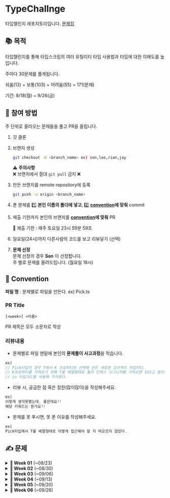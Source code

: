 # TypeChallnge
타입챌린지 레포지토리입니다. [문제집](https://github.com/type-challenges/type-challenges/blob/main/README.ko.md)

## 📚 목적

타입챌린지를 통해 타입스크립의 여러 유틸리티 타입 사용법과 타입에 대한 이해도를 높입니다.

주마다 30문제를 풀게됩니다.

쉬움(13) + 보통(103) + 어려움(55) = 171(문제)

기간: 8/18(월) ~ 9/26(금)

## 🙋 참여 방법

주 단위로 올라오는 문제들을 풀고 PR을 올립니다.

1. 깃 클론
2. 브랜치 생성

   ```sh
   git checkout -b <branch_name> ex) son,leo,rian,jay
   ```
   ⚠️ **주의사항** <br>
   ❌ 브랜치에서 절대 `git pull` 금지 ❌

3. 만든 브랜치를 remote repository에 등록

   ```sh
   git push -u origin <branch_name>
   ```

4. 푼 문제를 1️⃣ **본인 이름의 폴더에 넣고**, 2️⃣ **[convention](#commit)에 맞춰** commit

5. 제출 기한까지 본인의 브랜치를 **[convention](#pr)에 맞춰** PR

   📅 제출 기한 : 매주 토요일 23시 59분 59초 <br>

6. 일요일(24시)까지 다른사람의 코드를 보고 리뷰달기 (선택) <br/>

7. **문제 선정** <br>
문제 선정의 경우 **Son** 이 선정합니다. <br/>
주 별로 문제를 올려드립니다. (월요일 18시) <br/>

## 🤝 Convention

**파일 명** : 문제별로 파일을 만든다. ex) Pick.ts

### PR Title

```
[<week>] <이름>
```
PR 제목은 모두 소문자로 작성

### 리뷰내용

- 문제별로 파일 맨밑에 본인의 **문제풀이 사고과정**을 적습니다.
``` typescript
ex)
// Pick타입의 경우 T에서 K 프로퍼티만 선택해 만든 새로운 오브젝트 타입이다.
// K프로퍼티를 가져오기 위해 T를 배열형태로 돌아 인덱스 시그니처를 가져오면 된다고 생각했다.
// in 타입가드를 사용해 가져왔다.
```

- 리뷰 시, 궁금한 점 혹은 칭찬(많이많이)을 작성해주세요.
```typescript
ex)
이렇게 생각못했는데, 좋은데요?!
해당 키워드는 뭔가요?!
```

- 문제를 못 푸시면, 못 푼 이유를 작성해주세요.
```typescript
ex)
Pick타입에서 T를 배열형태로 어떻게 접근해야 할 지 떠오르지 않았다.
```

## ✍️ 문제

<details>
<summary><strong>📅 Week 01</strong> (~08/23)</summary>

<br/>

**워밍업 (1문제)**
- [![Hello World](https://img.shields.io/badge/00013-Hello%20World-teal)](https://github.com/type-challenges/type-challenges/blob/main/questions/00013-warm-hello-world/README.ko.md)

**쉬움 (10문제)**
- [![Pick](https://img.shields.io/badge/00004-Pick-7aad0c)](https://github.com/type-challenges/type-challenges/blob/main/questions/00004-easy-pick/README.ko.md)
- [![Readonly](https://img.shields.io/badge/00007-Readonly-7aad0c)](https://github.com/type-challenges/type-challenges/blob/main/questions/00007-easy-readonly/README.ko.md)
- [![Tuple to Object](https://img.shields.io/badge/00011-Tuple%20to%20Object-7aad0c)](https://github.com/type-challenges/type-challenges/blob/main/questions/00011-easy-tuple-to-object/README.ko.md)
- [![First of Array](https://img.shields.io/badge/00014-First%20of%20Array-7aad0c)](https://github.com/type-challenges/type-challenges/blob/main/questions/00014-easy-first/README.ko.md)
- [![Length of Tuple](https://img.shields.io/badge/00018-Length%20of%20Tuple-7aad0c)](https://github.com/type-challenges/type-challenges/blob/main/questions/00018-easy-tuple-length/README.ko.md)
- [![Exclude](https://img.shields.io/badge/00043-Exclude-7aad0c)](https://github.com/type-challenges/type-challenges/blob/main/questions/00043-easy-exclude/README.ko.md)
- [![Awaited](https://img.shields.io/badge/00189-Awaited-7aad0c)](https://github.com/type-challenges/type-challenges/blob/main/questions/00189-easy-awaited/README.ko.md)
- [![If](https://img.shields.io/badge/00268-If-7aad0c)](https://github.com/type-challenges/type-challenges/blob/main/questions/00268-easy-if/README.ko.md)
- [![Concat](https://img.shields.io/badge/00533-Concat-7aad0c)](https://github.com/type-challenges/type-challenges/blob/main/questions/00533-easy-concat/README.ko.md)
- [![Includes](https://img.shields.io/badge/00898-Includes-7aad0c)](https://github.com/type-challenges/type-challenges/blob/main/questions/00898-easy-includes/README.ko.md)

**보통 (19문제)**
- [![Get Return Type](https://img.shields.io/badge/00002-Get%20Return%20Type-d9901a)](https://github.com/type-challenges/type-challenges/blob/main/questions/00002-medium-return-type/README.ko.md)
- [![Omit](https://img.shields.io/badge/00003-Omit-d9901a)](https://github.com/type-challenges/type-challenges/blob/main/questions/00003-medium-omit/README.ko.md)
- [![Readonly 2](https://img.shields.io/badge/00008-Readonly%202-d9901a)](https://github.com/type-challenges/type-challenges/blob/main/questions/00008-medium-readonly-2/README.ko.md)
- [![Deep Readonly](https://img.shields.io/badge/00009-Deep%20Readonly-d9901a)](https://github.com/type-challenges/type-challenges/blob/main/questions/00009-medium-deep-readonly/README.ko.md)
- [![Tuple to Union](https://img.shields.io/badge/00010-Tuple%20to%20Union-d9901a)](https://github.com/type-challenges/type-challenges/blob/main/questions/00010-medium-tuple-to-union/README.ko.md)
- [![Chainable Options](https://img.shields.io/badge/00012-Chainable%20Options-d9901a)](https://github.com/type-challenges/type-challenges/blob/main/questions/00012-medium-chainable-options/README.ko.md)
- [![Last of Array](https://img.shields.io/badge/00015-Last%20of%20Array-d9901a)](https://github.com/type-challenges/type-challenges/blob/main/questions/00015-medium-last/README.ko.md)
- [![Pop](https://img.shields.io/badge/00016-Pop-d9901a)](https://github.com/type-challenges/type-challenges/blob/main/questions/00016-medium-pop/README.ko.md)
- [![Type Lookup](https://img.shields.io/badge/00062-Type%20Lookup-d9901a)](https://github.com/type-challenges/type-challenges/blob/main/questions/00062-medium-type-lookup/README.ko.md)
- [![Trim Left](https://img.shields.io/badge/00106-Trim%20Left-d9901a)](https://github.com/type-challenges/type-challenges/blob/main/questions/00106-medium-trimleft/README.ko.md)
- [![Trim](https://img.shields.io/badge/00108-Trim-d9901a)](https://github.com/type-challenges/type-challenges/blob/main/questions/00108-medium-trim/README.ko.md)
- [![Capitalize](https://img.shields.io/badge/00110-Capitalize-d9901a)](https://github.com/type-challenges/type-challenges/blob/main/questions/00110-medium-capitalize/README.ko.md)
- [![Replace](https://img.shields.io/badge/00116-Replace-d9901a)](https://github.com/type-challenges/type-challenges/blob/main/questions/00116-medium-replace/README.ko.md)
- [![ReplaceAll](https://img.shields.io/badge/00119-ReplaceAll-d9901a)](https://github.com/type-challenges/type-challenges/blob/main/questions/00119-medium-replaceall/README.ko.md)
- [![Append Argument](https://img.shields.io/badge/00191-Append%20Argument-d9901a)](https://github.com/type-challenges/type-challenges/blob/main/questions/00191-medium-append-argument/README.ko.md)
- [![Permutation](https://img.shields.io/badge/00296-Permutation-d9901a)](https://github.com/type-challenges/type-challenges/blob/main/questions/00296-medium-permutation/README.ko.md)
- [![Length of String](https://img.shields.io/badge/00298-Length%20of%20String-d9901a)](https://github.com/type-challenges/type-challenges/blob/main/questions/00298-medium-length-of-string/README.ko.md)
- [![Flatten](https://img.shields.io/badge/00459-Flatten-d9901a)](https://github.com/type-challenges/type-challenges/blob/main/questions/00459-medium-flatten/README.ko.md)
- [![Append to object](https://img.shields.io/badge/00527-Append%20to%20object-d9901a)](https://github.com/type-challenges/type-challenges/blob/main/questions/00527-medium-append-to-object/README.ko.md)

</details>

<details>
<summary><strong>📅 Week 02</strong> (~08/30)</summary>

<br/>

**쉬움 (3문제)**
- [![Push](https://img.shields.io/badge/03057-Push-7aad0c)](https://github.com/type-challenges/type-challenges/blob/main/questions/03057-easy-push/README.ko.md)
- [![Unshift](https://img.shields.io/badge/03060-Unshift-7aad0c)](https://github.com/type-challenges/type-challenges/blob/main/questions/03060-easy-unshift/README.ko.md)
- [![Parameters](https://img.shields.io/badge/03312-Parameters-7aad0c)](https://github.com/type-challenges/type-challenges/blob/main/questions/03312-easy-parameters/README.ko.md)

**보통 (22문제)**
- [![Absolute](https://img.shields.io/badge/00529-Absolute-d9901a)](https://github.com/type-challenges/type-challenges/blob/main/questions/00529-medium-absolute/README.ko.md)
- [![String to Union](https://img.shields.io/badge/00531-String%20to%20Union-d9901a)](https://github.com/type-challenges/type-challenges/blob/main/questions/00531-medium-string-to-union/README.ko.md)
- [![Merge](https://img.shields.io/badge/00599-Merge-d9901a)](https://github.com/type-challenges/type-challenges/blob/main/questions/00599-medium-merge/README.ko.md)
- [![KebabCase](https://img.shields.io/badge/00612-KebabCase-d9901a)](https://github.com/type-challenges/type-challenges/blob/main/questions/00612-medium-kebabcase/README.ko.md)
- [![Diff](https://img.shields.io/badge/00645-Diff-d9901a)](https://github.com/type-challenges/type-challenges/blob/main/questions/00645-medium-diff/README.ko.md)
- [![AnyOf](https://img.shields.io/badge/00949-AnyOf-d9901a)](https://github.com/type-challenges/type-challenges/blob/main/questions/00949-medium-anyof/README.ko.md)
- [![IsNever](https://img.shields.io/badge/01042-IsNever-d9901a)](https://github.com/type-challenges/type-challenges/blob/main/questions/01042-medium-isnever/README.ko.md)
- [![IsUnion](https://img.shields.io/badge/01097-IsUnion-d9901a)](https://github.com/type-challenges/type-challenges/blob/main/questions/01097-medium-isunion/README.ko.md)
- [![ReplaceKeys](https://img.shields.io/badge/01130-ReplaceKeys-d9901a)](https://github.com/type-challenges/type-challenges/blob/main/questions/01130-medium-replacekeys/README.ko.md)
- [![Remove Index Signature](https://img.shields.io/badge/01367-Remove%20Index%20Signature-d9901a)](https://github.com/type-challenges/type-challenges/blob/main/questions/01367-medium-remove-index-signature/README.ko.md)
- [![Percentage Parser](https://img.shields.io/badge/01978-Percentage%20Parser-d9901a)](https://github.com/type-challenges/type-challenges/blob/main/questions/01978-medium-percentage-parser/README.ko.md)
- [![Drop Char](https://img.shields.io/badge/02070-Drop%20Char-d9901a)](https://github.com/type-challenges/type-challenges/blob/main/questions/02070-medium-drop-char/README.ko.md)
- [![MinusOne](https://img.shields.io/badge/02257-MinusOne-d9901a)](https://github.com/type-challenges/type-challenges/blob/main/questions/02257-medium-minusone/README.ko.md)
- [![PickByType](https://img.shields.io/badge/02595-PickByType-d9901a)](https://github.com/type-challenges/type-challenges/blob/main/questions/02595-medium-pickbytype/README.ko.md)
- [![StartsWith](https://img.shields.io/badge/02688-StartsWith-d9901a)](https://github.com/type-challenges/type-challenges/blob/main/questions/02688-medium-startswith/README.ko.md)
- [![EndsWith](https://img.shields.io/badge/02693-EndsWith-d9901a)](https://github.com/type-challenges/type-challenges/blob/main/questions/02693-medium-endswith/README.ko.md)
- [![PartialByKeys](https://img.shields.io/badge/02757-PartialByKeys-d9901a)](https://github.com/type-challenges/type-challenges/blob/main/questions/02757-medium-partialbykeys/README.ko.md)
- [![RequiredByKeys](https://img.shields.io/badge/02759-RequiredByKeys-d9901a)](https://github.com/type-challenges/type-challenges/blob/main/questions/02759-medium-requiredbykeys/README.ko.md)
- [![Mutable](https://img.shields.io/badge/02793-Mutable-d9901a)](https://github.com/type-challenges/type-challenges/blob/main/questions/02793-medium-mutable/README.ko.md)
- [![OmitByType](https://img.shields.io/badge/02852-OmitByType-d9901a)](https://github.com/type-challenges/type-challenges/blob/main/questions/02852-medium-omitbytype/README.ko.md)
- [![ObjectEntries](https://img.shields.io/badge/02946-ObjectEntries-d9901a)](https://github.com/type-challenges/type-challenges/blob/main/questions/02946-medium-objectentries/README.ko.md)
- [![Shift](https://img.shields.io/badge/03062-Shift-d9901a)](https://github.com/type-challenges/type-challenges/blob/main/questions/03062-medium-shift/README.ko.md)

**어려움 (5문제)**
- [![Promise.all](https://img.shields.io/badge/00020-Promise.all-de3d37)](https://github.com/type-challenges/type-challenges/blob/main/questions/00020-medium-promise-all/README.ko.md)
- [![String to Number](https://img.shields.io/badge/00300-String%20to%20Number-de3d37)](https://github.com/type-challenges/type-challenges/blob/main/questions/00300-hard-string-to-number/README.ko.md)
- [![Length of String 2](https://img.shields.io/badge/00651-Length%20of%20String%202-de3d37)](https://github.com/type-challenges/type-challenges/blob/main/questions/00651-hard-length-of-string-2/README.ko.md)
- [![Drop String](https://img.shields.io/badge/02059-Drop%20String-de3d37)](https://github.com/type-challenges/type-challenges/blob/main/questions/02059-hard-drop-string/README.ko.md)
- [![Split](https://img.shields.io/badge/02822-Split-de3d37)](https://github.com/type-challenges/type-challenges/blob/main/questions/02822-hard-split/README.ko.md)

</details>

<details>
<summary><strong>📅 Week 03</strong> (~09/06)</summary>

<br/>

**보통 (25문제)**
- [![Tuple to Nested Object](https://img.shields.io/badge/03188-Tuple%20to%20Nested%20Object-d9901a)](https://github.com/type-challenges/type-challenges/blob/main/questions/03188-medium-tuple-to-nested-object/README.ko.md)
- [![Reverse](https://img.shields.io/badge/03192-Reverse-d9901a)](https://github.com/type-challenges/type-challenges/blob/main/questions/03192-medium-reverse/README.ko.md)
- [![Flip Arguments](https://img.shields.io/badge/03196-Flip%20Arguments-d9901a)](https://github.com/type-challenges/type-challenges/blob/main/questions/03196-medium-flip-arguments/README.ko.md)
- [![FlattenDepth](https://img.shields.io/badge/03243-FlattenDepth-d9901a)](https://github.com/type-challenges/type-challenges/blob/main/questions/03243-medium-flattendepth/README.ko.md)
- [![BEM style string](https://img.shields.io/badge/03326-BEM%20style%20string-d9901a)](https://github.com/type-challenges/type-challenges/blob/main/questions/03326-medium-bem-style-string/README.ko.md)
- [![InorderTraversal](https://img.shields.io/badge/03376-InorderTraversal-d9901a)](https://github.com/type-challenges/type-challenges/blob/main/questions/03376-medium-inordertraversal/README.ko.md)
- [![Flip](https://img.shields.io/badge/04179-Flip-d9901a)](https://github.com/type-challenges/type-challenges/blob/main/questions/04179-medium-flip/README.ko.md)
- [![Fibonacci Sequence](https://img.shields.io/badge/04182-Fibonacci%20Sequence-d9901a)](https://github.com/type-challenges/type-challenges/blob/main/questions/04182-medium-fibonacci-sequence/README.ko.md)
- [![Allkeys](https://img.shields.io/badge/04260-Allkeys-d9901a)](https://github.com/type-challenges/type-challenges/blob/main/questions/04260-medium-nomiwase/README.ko.md)
- [![Greater Than](https://img.shields.io/badge/04425-Greater%20Than-d9901a)](https://github.com/type-challenges/type-challenges/blob/main/questions/04425-medium-greater-than/README.ko.md)
- [![Zip](https://img.shields.io/badge/04471-Zip-d9901a)](https://github.com/type-challenges/type-challenges/blob/main/questions/04471-medium-zip/README.ko.md)
- [![IsTuple](https://img.shields.io/badge/04484-IsTuple-d9901a)](https://github.com/type-challenges/type-challenges/blob/main/questions/04484-medium-istuple/README.ko.md)
- [![Chunk](https://img.shields.io/badge/04499-Chunk-d9901a)](https://github.com/type-challenges/type-challenges/blob/main/questions/04499-medium-chunk/README.ko.md)
- [![Fill](https://img.shields.io/badge/04518-Fill-d9901a)](https://github.com/type-challenges/type-challenges/blob/main/questions/04518-medium-fill/README.ko.md)
- [![Trim Right](https://img.shields.io/badge/04803-Trim%20Right-d9901a)](https://github.com/type-challenges/type-challenges/blob/main/questions/04803-medium-trim-right/README.ko.md)
- [![Without](https://img.shields.io/badge/05117-Without-d9901a)](https://github.com/type-challenges/type-challenges/blob/main/questions/05117-medium-without/README.ko.md)
- [![Trunc](https://img.shields.io/badge/05140-Trunc-d9901a)](https://github.com/type-challenges/type-challenges/blob/main/questions/05140-medium-trunc/README.ko.md)
- [![IndexOf](https://img.shields.io/badge/05153-IndexOf-d9901a)](https://github.com/type-challenges/type-challenges/blob/main/questions/05153-medium-indexof/README.ko.md)
- [![Join](https://img.shields.io/badge/05310-Join-d9901a)](https://github.com/type-challenges/type-challenges/blob/main/questions/05310-medium-join/README.ko.md)
- [![LastIndexOf](https://img.shields.io/badge/05317-LastIndexOf-d9901a)](https://github.com/type-challenges/type-challenges/blob/main/questions/05317-medium-lastindexof/README.ko.md)
- [![Unique](https://img.shields.io/badge/05360-Unique-d9901a)](https://github.com/type-challenges/type-challenges/blob/main/questions/05360-medium-unique/README.ko.md)
- [![MapTypes](https://img.shields.io/badge/05821-MapTypes-d9901a)](https://github.com/type-challenges/type-challenges/blob/main/questions/05821-medium-maptypes/README.ko.md)
- [![Construct Tuple](https://img.shields.io/badge/07544-Construct%20Tuple-d9901a)](https://github.com/type-challenges/type-challenges/blob/main/questions/07544-medium-construct-tuple/README.ko.md)
- [![Number Range](https://img.shields.io/badge/08640-Number%20Range-d9901a)](https://github.com/type-challenges/type-challenges/blob/main/questions/08640-medium-number-range/README.ko.md)
- [![Combination](https://img.shields.io/badge/08767-Combination-d9901a)](https://github.com/type-challenges/type-challenges/blob/main/questions/08767-medium-combination/README.ko.md)

**어려움 (5문제)**
- [![Simple Vue](https://img.shields.io/badge/00006-Simple%20Vue-de3d37)](https://github.com/type-challenges/type-challenges/blob/main/questions/00006-hard-simple-vue/README.ko.md)
- [![Union to Intersection](https://img.shields.io/badge/00055-Union%20to%20Intersection-de3d37)](https://github.com/type-challenges/type-challenges/blob/main/questions/00055-hard-union-to-intersection/README.ko.md)
- [![Get Required](https://img.shields.io/badge/00057-Get%20Required-de3d37)](https://github.com/type-challenges/type-challenges/blob/main/questions/00057-hard-get-required/README.ko.md)
- [![Get Optional](https://img.shields.io/badge/00059-Get%20Optional-de3d37)](https://github.com/type-challenges/type-challenges/blob/main/questions/00059-hard-get-optional/README.ko.md)
- [![Tuple Filter](https://img.shields.io/badge/00399-Tuple%20Filter-de3d37)](https://github.com/type-challenges/type-challenges/blob/main/questions/00399-hard-tuple-filter/README.ko.md)

</details>

<details>
<summary><strong>📅 Week 04</strong> (~09/13)</summary>

<br/>

**보통 (20문제)**
- [![Subsequence](https://img.shields.io/badge/08987-Subsequence-d9901a)](https://github.com/type-challenges/type-challenges/blob/main/questions/08987-medium-subsequence/README.ko.md)
- [![CheckRepeatedChars](https://img.shields.io/badge/09142-CheckRepeatedChars-d9901a)](https://github.com/type-challenges/type-challenges/blob/main/questions/09142-medium-checkrepeatedchars/README.ko.md)
- [![FirstUniqueCharIndex](https://img.shields.io/badge/09286-FirstUniqueCharIndex-d9901a)](https://github.com/type-challenges/type-challenges/blob/main/questions/09286-medium-firstuniquecharindex/README.ko.md)
- [![Parse URL Params](https://img.shields.io/badge/09616-Parse%20URL%20Params-d9901a)](https://github.com/type-challenges/type-challenges/blob/main/questions/09616-medium-parse-url-params/README.ko.md)
- [![GetMiddleElement](https://img.shields.io/badge/09896-GetMiddleElement-d9901a)](https://github.com/type-challenges/type-challenges/blob/main/questions/09896-medium-get-middle-element/README.ko.md)
- [![FindAll](https://img.shields.io/badge/09898-FindAll-d9901a)](https://github.com/type-challenges/type-challenges/blob/main/questions/09898-medium-zhao-chu-mu-biao-shu-zu-zhong-zhi-chu-xian-guo-yi-ci-de-yuan-su/README.ko.md)
- [![Count](https://img.shields.io/badge/09989-Count-d9901a)](https://github.com/type-challenges/type-challenges/blob/main/questions/09989-medium-tong-ji-shu-zu-zhong-de-yuan-su-ge-shu/README.ko.md)
- [![Integer](https://img.shields.io/badge/10969-Integer-d9901a)](https://github.com/type-challenges/type-challenges/blob/main/questions/10969-medium-integer/README.ko.md)
- [![ToPrimitive](https://img.shields.io/badge/16259-ToPrimitive-d9901a)](https://github.com/type-challenges/type-challenges/blob/main/questions/16259-medium-to-primitive/README.ko.md)
- [![DeepMutable](https://img.shields.io/badge/17973-DeepMutable-d9901a)](https://github.com/type-challenges/type-challenges/blob/main/questions/17973-medium-deepmutable/README.ko.md)
- [![All](https://img.shields.io/badge/18142-All-d9901a)](https://github.com/type-challenges/type-challenges/blob/main/questions/18142-medium-all/README.ko.md)
- [![Filter](https://img.shields.io/badge/18220-Filter-d9901a)](https://github.com/type-challenges/type-challenges/blob/main/questions/18220-medium-filter/README.ko.md)
- [![FindAll](https://img.shields.io/badge/21104-FindAll-d9901a)](https://github.com/type-challenges/type-challenges/blob/main/questions/21104-medium-findall/README.ko.md)
- [![Combination Key Type](https://img.shields.io/badge/21106-Combination%20Key%20Type-d9901a)](https://github.com/type-challenges/type-challenges/blob/main/questions/21106-medium-zu-he-jian-lei-xing-combination-key-type/README.ko.md)
- [![Permutations of Tuple](https://img.shields.io/badge/21220-Permutations%20of%20Tuple-d9901a)](https://github.com/type-challenges/type-challenges/blob/main/questions/21220-medium-permutations-of-tuple/README.ko.md)
- [![Replace First](https://img.shields.io/badge/25170-Replace%20First-d9901a)](https://github.com/type-challenges/type-challenges/blob/main/questions/25170-medium-replace-first/README.ko.md)
- [![Transpose](https://img.shields.io/badge/25270-Transpose-d9901a)](https://github.com/type-challenges/type-challenges/blob/main/questions/25270-medium-transpose/README.ko.md)
- [![JSON Schema to TypeScript](https://img.shields.io/badge/26401-JSON%20Schema%20to%20TypeScript-d9901a)](https://github.com/type-challenges/type-challenges/blob/main/questions/26401-medium-json-schema-to-typescript/README.ko.md)
- [![Square](https://img.shields.io/badge/27133-Square-d9901a)](https://github.com/type-challenges/type-challenges/blob/main/questions/27133-medium-square/README.ko.md)
- [![Triangular number](https://img.shields.io/badge/27152-Triangular%20number-d9901a)](https://github.com/type-challenges/type-challenges/blob/main/questions/27152-medium-triangular-number/README.ko.md)

**어려움 (10문제)**
- [![Currying 1](https://img.shields.io/badge/00017-Currying%201-de3d37)](https://github.com/type-challenges/type-challenges/blob/main/questions/00017-hard-currying-1/README.ko.md)
- [![Required Keys](https://img.shields.io/badge/00089-Required%20Keys-de3d37)](https://github.com/type-challenges/type-challenges/blob/main/questions/00089-hard-required-keys/README.ko.md)
- [![Optional Keys](https://img.shields.io/badge/00090-Optional%20Keys-de3d37)](https://github.com/type-challenges/type-challenges/blob/main/questions/00090-hard-optional-keys/README.ko.md)
- [![Capitalize Words](https://img.shields.io/badge/00112-Capitalize%20Words-de3d37)](https://github.com/type-challenges/type-challenges/blob/main/questions/00112-hard-capitalizewords/README.ko.md)
- [![CamelCase](https://img.shields.io/badge/00114-CamelCase-de3d37)](https://github.com/type-challenges/type-challenges/blob/main/questions/00114-hard-camelcase/README.ko.md)
- [![C-printf Parser](https://img.shields.io/badge/00147-C--printf%20Parser-de3d37)](https://github.com/type-challenges/type-challenges/blob/main/questions/00147-hard-c-printf-parser/README.ko.md)
- [![Vue Basic Props](https://img.shields.io/badge/00213-Vue%20Basic%20Props-de3d37)](https://github.com/type-challenges/type-challenges/blob/main/questions/00213-hard-vue-basic-props/README.ko.md)
- [![IsAny](https://img.shields.io/badge/00223-IsAny-de3d37)](https://github.com/type-challenges/type-challenges/blob/main/questions/00223-hard-isany/README.ko.md)
- [![Typed Get](https://img.shields.io/badge/00270-Typed%20Get-de3d37)](https://github.com/type-challenges/type-challenges/blob/main/questions/00270-hard-typed-get/README.ko.md)
- [![Tuple to Enum Object](https://img.shields.io/badge/00472-Tuple%20to%20Enum%20Object-de3d37)](https://github.com/type-challenges/type-challenges/blob/main/questions/00472-hard-tuple-to-enum-object/README.ko.md)

</details>

<details>
<summary><strong>📅 Week 05</strong> (~09/20)</summary>

<br/>

**보통 (16문제)**
- [![CartesianProduct](https://img.shields.io/badge/27862-CartesianProduct-d9901a)](https://github.com/type-challenges/type-challenges/blob/main/questions/27862-medium-cartesianproduct/README.ko.md)
- [![MergeAll](https://img.shields.io/badge/27932-MergeAll-d9901a)](https://github.com/type-challenges/type-challenges/blob/main/questions/27932-medium-mergeall/README.ko.md)
- [![CheckRepeatedTuple](https://img.shields.io/badge/27958-CheckRepeatedTuple-d9901a)](https://github.com/type-challenges/type-challenges/blob/main/questions/27958-medium-checkrepeatedtuple/README.ko.md)
- [![Public Type](https://img.shields.io/badge/28333-Public%20Type-d9901a)](https://github.com/type-challenges/type-challenges/blob/main/questions/28333-medium-public-type/README.ko.md)
- [![ExtractToObject](https://img.shields.io/badge/29650-ExtractToObject-d9901a)](https://github.com/type-challenges/type-challenges/blob/main/questions/29650-medium-extracttoobject/README.ko.md)
- [![Deep Omit](https://img.shields.io/badge/29785-Deep%20Omit-d9901a)](https://github.com/type-challenges/type-challenges/blob/main/questions/29785-medium-deep-omit/README.ko.md)
- [![IsOdd](https://img.shields.io/badge/30301-IsOdd-d9901a)](https://github.com/type-challenges/type-challenges/blob/main/questions/30301-medium-isodd/README.ko.md)
- [![Tower of hanoi](https://img.shields.io/badge/30430-Tower%20of%20hanoi-d9901a)](https://github.com/type-challenges/type-challenges/blob/main/questions/30430-medium-tower-of-hanoi/README.ko.md)
- [![Pascal's triangle](https://img.shields.io/badge/30958-Pascal's%20triangle-d9901a)](https://github.com/type-challenges/type-challenges/blob/main/questions/30958-medium-pascals-triangle/README.ko.md)
- [![Shitariteraru](https://img.shields.io/badge/30970-Shitariteraru-d9901a)](https://github.com/type-challenges/type-challenges/blob/main/questions/30970-medium-shitariteraru/README.ko.md)
- [![Compare Array Length](https://img.shields.io/badge/34007-Compare%20Array%20Length-d9901a)](https://github.com/type-challenges/type-challenges/blob/main/questions/34007-medium-compare-array-length/README.ko.md)
- [![DefinedPartialRecord](https://img.shields.io/badge/34857-DefinedPartialRecord-d9901a)](https://github.com/type-challenges/type-challenges/blob/main/questions/34857-medium-defined-partial-record/README.ko.md)
- [![Longest Common Prefix](https://img.shields.io/badge/35045-Longest%20Common%20Prefix-d9901a)](https://github.com/type-challenges/type-challenges/blob/main/questions/35045-medium-longest-common-prefix/README.ko.md)
- [![Trace](https://img.shields.io/badge/35191-Trace-d9901a)](https://github.com/type-challenges/type-challenges/blob/main/questions/35191-medium-trace/README.ko.md)
- [![IsAlphabet](https://img.shields.io/badge/35252-IsAlphabet-d9901a)](https://github.com/type-challenges/type-challenges/blob/main/questions/35252-medium-isalphabet/README.ko.md)
- [![MyUppercase](https://img.shields.io/badge/35991-MyUppercase-d9901a)](https://github.com/type-challenges/type-challenges/blob/main/questions/35991-medium-myuppercase/README.ko.md)

**어려움 (14문제)**
- [![Printf](https://img.shields.io/badge/00545-Printf-de3d37)](https://github.com/type-challenges/type-challenges/blob/main/questions/00545-hard-printf/README.ko.md)
- [![Deep Object to Unique](https://img.shields.io/badge/00553-Deep%20Object%20to%20Unique-de3d37)](https://github.com/type-challenges/type-challenges/blob/main/questions/00553-hard-deep-object-to-unique/README.ko.md)
- [![Union to Tuple](https://img.shields.io/badge/00730-Union%20to%20Tuple-de3d37)](https://github.com/type-challenges/type-challenges/blob/main/questions/00730-hard-union-to-tuple/README.ko.md)
- [![String Join](https://img.shields.io/badge/00847-String%20Join-de3d37)](https://github.com/type-challenges/type-challenges/blob/main/questions/00847-hard-string-join/README.ko.md)
- [![DeepPick](https://img.shields.io/badge/00956-DeepPick-de3d37)](https://github.com/type-challenges/type-challenges/blob/main/questions/00956-hard-deeppick/README.ko.md)
- [![Pinia](https://img.shields.io/badge/01290-Pinia-de3d37)](https://github.com/type-challenges/type-challenges/blob/main/questions/01290-hard-pinia/README.ko.md)
- [![Camelize](https://img.shields.io/badge/01383-Camelize-de3d37)](https://github.com/type-challenges/type-challenges/blob/main/questions/01383-hard-camelize/README.ko.md)
- [![ClassPublicKeys](https://img.shields.io/badge/02828-ClassPublicKeys-de3d37)](https://github.com/type-challenges/type-challenges/blob/main/questions/02828-hard-classpublickeys/README.ko.md)
- [![IsRequiredKey](https://img.shields.io/badge/02857-IsRequiredKey-de3d37)](https://github.com/type-challenges/type-challenges/blob/main/questions/02857-hard-isrequiredkey/README.ko.md)
- [![ObjectFromEntries](https://img.shields.io/badge/02949-ObjectFromEntries-de3d37)](https://github.com/type-challenges/type-challenges/blob/main/questions/02949-hard-objectfromentries/README.ko.md)
- [![IsPalindrome](https://img.shields.io/badge/04037-IsPalindrome-de3d37)](https://github.com/type-challenges/type-challenges/blob/main/questions/04037-hard-ispalindrome/README.ko.md)
- [![Mutable Keys](https://img.shields.io/badge/05181-Mutable%20Keys-de3d37)](https://github.com/type-challenges/type-challenges/blob/main/questions/05181-hard-mutable-keys/README.ko.md)
- [![Intersection](https://img.shields.io/badge/05423-Intersection-de3d37)](https://github.com/type-challenges/type-challenges/blob/main/questions/05423-hard-intersection/README.ko.md)
- [![Binary to Decimal](https://img.shields.io/badge/06141-Binary%20to%20Decimal-de3d37)](https://github.com/type-challenges/type-challenges/blob/main/questions/06141-hard-binary-to-decimal/README.ko.md)

</details>

<details>
<summary><strong>📅 Week 06</strong> (~09/26)</summary>

<br/>

**어려움 (21문제)**
- [![Object Key Paths](https://img.shields.io/badge/07258-Object%20Key%20Paths-de3d37)](https://github.com/type-challenges/type-challenges/blob/main/questions/07258-hard-object-key-paths/README.ko.md)
- [![Two Sum](https://img.shields.io/badge/08804-Two%20Sum-de3d37)](https://github.com/type-challenges/type-challenges/blob/main/questions/08804-hard-two-sum/README.ko.md)
- [![ValidDate](https://img.shields.io/badge/09155-ValidDate-de3d37)](https://github.com/type-challenges/type-challenges/blob/main/questions/09155-hard-validdate/README.ko.md)
- [![Assign](https://img.shields.io/badge/09160-Assign-de3d37)](https://github.com/type-challenges/type-challenges/blob/main/questions/09160-hard-assign/README.ko.md)
- [![Maximum](https://img.shields.io/badge/09384-Maximum-de3d37)](https://github.com/type-challenges/type-challenges/blob/main/questions/09384-hard-maximum/README.ko.md)
- [![Capitalize Nest Object Keys](https://img.shields.io/badge/09775-Capitalize%20Nest%20Object%20Keys-de3d37)](https://github.com/type-challenges/type-challenges/blob/main/questions/09775-hard-capitalize-nest-object-keys/README.ko.md)
- [![Replace Union](https://img.shields.io/badge/13580-Replace%20Union-de3d37)](https://github.com/type-challenges/type-challenges/blob/main/questions/13580-hard-replace-union/README.ko.md)
- [![FizzBuzz](https://img.shields.io/badge/14080-FizzBuzz-de3d37)](https://github.com/type-challenges/type-challenges/blob/main/questions/14080-hard-fizzbuzz/README.ko.md)
- [![Run-length encoding](https://img.shields.io/badge/14188-Run--length%20encoding-de3d37)](https://github.com/type-challenges/type-challenges/blob/main/questions/14188-hard-run-length-encoding/README.ko.md)
- [![Tree path array](https://img.shields.io/badge/15260-Tree%20path%20array-de3d37)](https://github.com/type-challenges/type-challenges/blob/main/questions/15260-hard-tree-path-array/README.ko.md)
- [![SnakeCase](https://img.shields.io/badge/19458-SnakeCase-de3d37)](https://github.com/type-challenges/type-challenges/blob/main/questions/19458-hard-snakecase/README.ko.md)
- [![IsNegativeNumber](https://img.shields.io/badge/25747-IsNegativeNumber-de3d37)](https://github.com/type-challenges/type-challenges/blob/main/questions/25747-hard-isnegativenumber/README.ko.md)
- [![OptionalUndefined](https://img.shields.io/badge/28143-OptionalUndefined-de3d37)](https://github.com/type-challenges/type-challenges/blob/main/questions/28143-hard-optionalundefined/README.ko.md)
- [![Unique Items](https://img.shields.io/badge/30178-Unique%20Items-de3d37)](https://github.com/type-challenges/type-challenges/blob/main/questions/30178-hard-unique-items/README.ko.md)
- [![BitwiseXOR](https://img.shields.io/badge/30575-BitwiseXOR-de3d37)](https://github.com/type-challenges/type-challenges/blob/main/questions/30575-hard-bitwisexor/README.ko.md)
- [![Sudoku](https://img.shields.io/badge/31797-Sudoku-de3d37)](https://github.com/type-challenges/type-challenges/blob/main/questions/31797-hard-sudoku/README.ko.md)
- [![Length of String 3](https://img.shields.io/badge/31824-Length%20of%20String%203-de3d37)](https://github.com/type-challenges/type-challenges/blob/main/questions/31824-hard-length-of-string-3/README.ko.md)
- [![Unbox](https://img.shields.io/badge/32427-Unbox-de3d37)](https://github.com/type-challenges/type-challenges/blob/main/questions/32427-hard-unbox/README.ko.md)
- [![Binary Addition](https://img.shields.io/badge/32532-Binary%20Addition-de3d37)](https://github.com/type-challenges/type-challenges/blob/main/questions/32532-hard-binary-addition/README.ko.md)
- [![Union to Object from Key](https://img.shields.io/badge/33763-Union%20to%20Object%20from%20Key-de3d37)](https://github.com/type-challenges/type-challenges/blob/main/questions/33763-hard-union-to-object-from-key/README.ko.md)
- [![Take Elements](https://img.shields.io/badge/34286-Take%20Elements-de3d37)](https://github.com/type-challenges/type-challenges/blob/main/questions/34286-hard-take-elements/README.ko.md)

</details>
